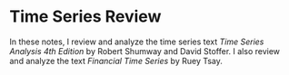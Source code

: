 # Time Series Review

In these notes, I review and analyze the time series text *Time Series Analysis 4th Edition* by Robert Shumway and David Stoffer. I also review and analyze the text *Financial Time Series* by Ruey Tsay.
